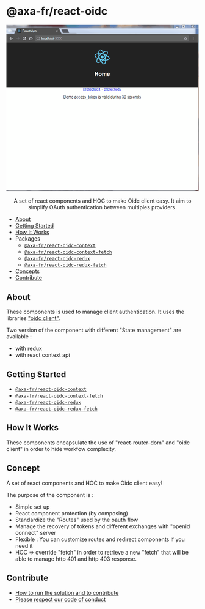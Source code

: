 # @axa-fr/react-oidc

<p align="center">
    <img src="./docs/img/introduction.gif"
     alt="Sample React Oicd"
      />
</p>

<p align="center">
  A set of react components and HOC to make Oidc client easy. It aim to simplify OAuth authentication between multiples providers.
</p>

- [About](#about)
- [Getting Started](#getting-started)
- [How It Works](#how-it-works)
- Packages
  - [`@axa-fr/react-oidc-context`](./packages/context#readme.md)
  - [`@axa-fr/react-oidc-context-fetch`](./packages/context-fetch#readme.md)
  - [`@axa-fr/react-oidc-redux`](./packages/redux#readme.md)
  - [`@axa-fr/react-oidc-redux-fetch`](./packages/redux-fetch#readme.md)
- [Concepts](#concepts)
- [Contribute](#ontribute)

## About

These components is used to manage client authentication.
It uses the libraries ["oidc client"](https://github.com/IdentityModel/oidc-client-js).

Two version of the component with different "State management" are available :

- with redux
- with react context api

## Getting Started

- [`@axa-fr/react-oidc-context`](./packages/context#readme)
- [`@axa-fr/react-oidc-context-fetch`](./packages/context-fetch#readme)
- [`@axa-fr/react-oidc-redux`](./packages/redux#readme)
- [`@axa-fr/react-oidc-redux-fetch`](./packages/redux-fetch#readme)

## How It Works

These components encapsulate the use of "react-router-dom" and "oidc client" in order to hide workfow complexity.

## Concept

A set of react components and HOC to make Oidc client easy!

The purpose of the component is :

- Simple set up
- React component protection (by composing)
- Standardize the "Routes" used by the oauth flow
- Manage the recovery of tokens and different exchanges with "openid connect" server
- Flexible : You can customize routes and redirect components if you need it
- HOC => override "fetch" in order to retrieve a new "fetch" that will be able to manage http 401 and http 403 response.

## Contribute

- [How to run the solution and to contribute](./CONTRIBUTING.md)
- [Please respect our code of conduct](./CODE_OF_CONDUCT.md)
